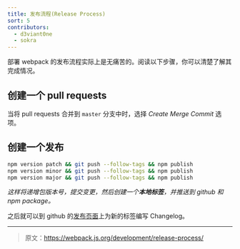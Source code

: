 ```yaml
---
title: 发布流程(Release Process)
sort: 5
contributors:
  - d3viant0ne
  - sokra
---
```


部署 webpack 的发布流程实际上是无痛苦的。阅读以下步骤，你可以清楚了解其完成情况。


## 创建一个 pull requests

当将 pull requests 合并到 `master` 分支中时，选择 _Create Merge Commit_ 选项。


## 创建一个发布

```sh
npm version patch && git push --follow-tags && npm publish
npm version minor && git push --follow-tags && npm publish
npm version major && git push --follow-tags && npm publish
```

_这样将递增包版本号，提交变更，然后创建一个**本地标签**，并推送到 github 和 npm package。_

之后就可以到 github 的[发布页面](https://github.com/webpack/webpack/releases)上为新的标签编写 Changelog。

***

> 原文：https://webpack.js.org/development/release-process/
